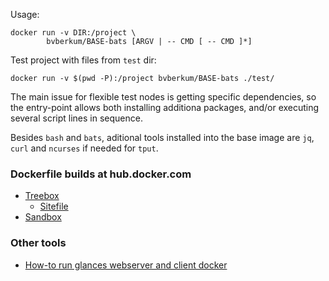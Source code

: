 Usage:
```
docker run -v DIR:/project \
		bvberkum/BASE-bats [ARGV | -- CMD [ -- CMD ]*]
```

Test project with files from `test` dir:
```
docker run -v $(pwd -P):/project bvberkum/BASE-bats ./test/
```

The main issue for flexible test nodes is getting specific dependencies, so the
entry-point allows both installing additiona packages, and/or executing several
script lines in sequence.

Besides `bash` and `bats`, aditional tools installed into the base image are
`jq`, `curl` and `ncurses` if needed for ``tput``.

### Dockerfile builds at hub.docker.com

- [Treebox](https://hub.docker.com/r/bvberkum/treebox)
  - [Sitefile](https://hub.docker.com/r/bvberkum/node-sitefile)
- [Sandbox](https://hub.docker.com/r/bvberkum/sandbox)

### Other tools

- [How-to run glances webserver and client docker](https://gist.github.com/bvberkum/526c19c6edcc434a654fa24ea1c7e7dd)
